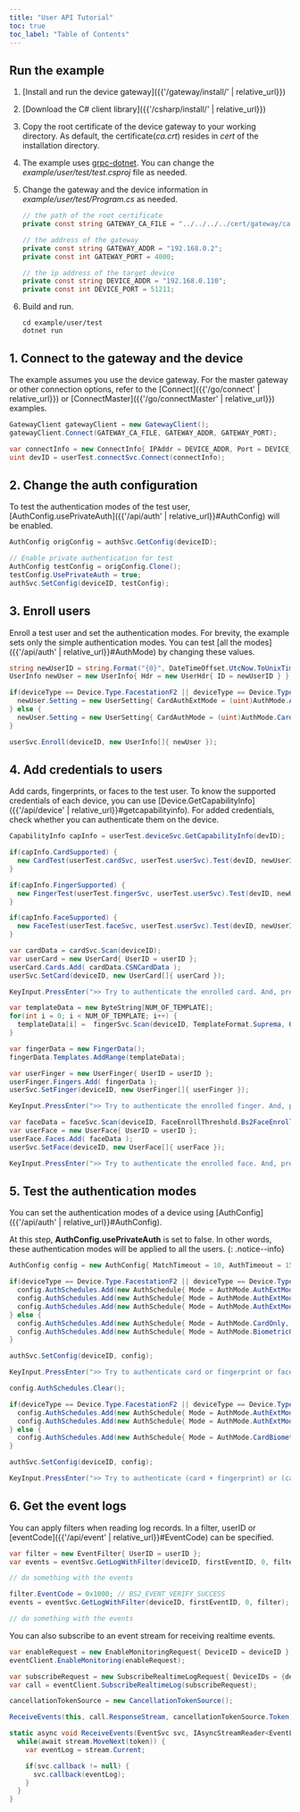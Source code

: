 ```yaml
---
title: "User API Tutorial"
toc: true
toc_label: "Table of Contents"
---
```


## Run the example

1. [Install and run the device gateway]({{'/gateway/install/' | relative_url}})
2. [Download the C# client library]({{'/csharp/install/' | relative_url}})
3. Copy the root certificate of the device gateway to your working directory. As default, the certificate(_ca.crt_) resides in _cert_ of the installation directory. 
4. The example uses [grpc-dotnet](https://grpc.io/docs/quickstart/csharp-dotnet/). You can change the _example/user/test/test.csproj_ file as needed.
5. Change the gateway and the device information in _example/user/test/Program.cs_ as needed.
   
    ```csharp
    // the path of the root certificate
    private const string GATEWAY_CA_FILE = "../../../../cert/gateway/ca.crt";

    // the address of the gateway
    private const string GATEWAY_ADDR = "192.168.0.2";
    private const int GATEWAY_PORT = 4000;

    // the ip address of the target device
    private const string DEVICE_ADDR = "192.168.0.110";
    private const int DEVICE_PORT = 51211;
    ```
6. Build and run.

    ```
    cd example/user/test
    dotnet run
    ```

## 1. Connect to the gateway and the device

The example assumes you use the device gateway. For the master gateway or other connection options, refer to the [Connect]({{'/go/connect' | relative_url}}) or [ConnectMaster]({{'/go/connectMaster' | relative_url}}) examples.

  ```csharp
  GatewayClient gatewayClient = new GatewayClient();
  gatewayClient.Connect(GATEWAY_CA_FILE, GATEWAY_ADDR, GATEWAY_PORT);

  var connectInfo = new ConnectInfo{ IPAddr = DEVICE_ADDR, Port = DEVICE_PORT, UseSSL = USE_SSL };
  uint devID = userTest.connectSvc.Connect(connectInfo);
  ```   

## 2. Change the auth configuration

To test the authentication modes of the test user, [AuthConfig.usePrivateAuth]({{'/api/auth' | relative_url}}#AuthConfig) will be enabled. 

  ```csharp
  AuthConfig origConfig = authSvc.GetConfig(deviceID);

  // Enable private authentication for test
  AuthConfig testConfig = origConfig.Clone();
  testConfig.UsePrivateAuth = true;
  authSvc.SetConfig(deviceID, testConfig);
  ```

## 3. Enroll users

Enroll a test user and set the authentication modes. For brevity, the example sets only the simple authentication modes. You can test [all the modes]({{'/api/auth' | relative_url}}#AuthMode) by changing these values. 

  ```csharp
  string newUserID = string.Format("{0}", DateTimeOffset.UtcNow.ToUnixTimeSeconds());
  UserInfo newUser = new UserInfo{ Hdr = new UserHdr{ ID = newUserID } };

  if(deviceType == Device.Type.FacestationF2 || deviceType == Device.Type.FacestationF2Fp) {
    newUser.Setting = new UserSetting{ CardAuthExtMode = (uint)AuthMode.AuthExtModeCardOnly, FingerAuthExtMode = (uint)AuthMode.AuthExtModeFingerprintOnly, FaceAuthExtMode = (uint)AuthMode.AuthExtModeFaceOnly };
  } else {
    newUser.Setting = new UserSetting{ CardAuthMode = (uint)AuthMode.CardOnly, BiometricAuthMode = (uint)AuthMode.BiometricOnly };
  }

  userSvc.Enroll(deviceID, new UserInfo[]{ newUser });
  ```

## 4. Add credentials to users

Add cards, fingerprints, or faces to the test user. To know the supported credentials of each device, you can use [Device.GetCapabilityInfo]({{'/api/device' | relative_url}}#getcapabilityinfo). For added credentials, check whether you can authenticate them on the device. 

  ```csharp
  CapabilityInfo capInfo = userTest.deviceSvc.GetCapabilityInfo(devID);

  if(capInfo.CardSupported) {
    new CardTest(userTest.cardSvc, userTest.userSvc).Test(devID, newUserID);
  } 

  if(capInfo.FingerSupported) {
    new FingerTest(userTest.fingerSvc, userTest.userSvc).Test(devID, newUserID);
  }       

  if(capInfo.FaceSupported) {
    new FaceTest(userTest.faceSvc, userTest.userSvc).Test(devID, newUserID);
  }    
  ```
  
  ```csharp
  var cardData = cardSvc.Scan(deviceID);
  var userCard = new UserCard{ UserID = userID };
  userCard.Cards.Add( cardData.CSNCardData );
  userSvc.SetCard(deviceID, new UserCard[]{ userCard });

  KeyInput.PressEnter(">> Try to authenticate the enrolled card. And, press ENTER to end the test." + Environment.NewLine);
  ```

  ```csharp
  var templateData = new ByteString[NUM_OF_TEMPLATE];
  for(int i = 0; i < NUM_OF_TEMPLATE; i++) {
    templateData[i] =  fingerSvc.Scan(deviceID, TemplateFormat.Suprema, QUALITY_THRESHOLD);
  }

  var fingerData = new FingerData();
  fingerData.Templates.AddRange(templateData);

  var userFinger = new UserFinger{ UserID = userID };
  userFinger.Fingers.Add( fingerData );
  userSvc.SetFinger(deviceID, new UserFinger[]{ userFinger });

  KeyInput.PressEnter(">> Try to authenticate the enrolled finger. And, press ENTER to end the test." + Environment.NewLine);
  ```

  ```csharp
  var faceData = faceSvc.Scan(deviceID, FaceEnrollThreshold.Bs2FaceEnrollThresholdDefault);
  var userFace = new UserFace{ UserID = userID };
  userFace.Faces.Add( faceData );
  userSvc.SetFace(deviceID, new UserFace[]{ userFace });

  KeyInput.PressEnter(">> Try to authenticate the enrolled face. And, press ENTER to end the test." + Environment.NewLine);
  ```

## 5. Test the authentication modes

You can set the authentication modes of a device using [AuthConfig]({{'/api/auth' | relative_url}}#AuthConfig). 

At this step, __AuthConfig.usePrivateAuth__ is set to false. In other words, these authentication modes will be applied to all the users.
{: .notice--info}

  ```csharp
  AuthConfig config = new AuthConfig{ MatchTimeout = 10, AuthTimeout = 15 };

  if(deviceType == Device.Type.FacestationF2 || deviceType == Device.Type.FacestationF2Fp) {
    config.AuthSchedules.Add(new AuthSchedule{ Mode = AuthMode.AuthExtModeCardOnly, ScheduleID = 1 }); // Card Only, Always
    config.AuthSchedules.Add(new AuthSchedule{ Mode = AuthMode.AuthExtModeFingerprintOnly, ScheduleID = 1 }); // Fingerprint Only, Always
    config.AuthSchedules.Add(new AuthSchedule{ Mode = AuthMode.AuthExtModeFaceOnly, ScheduleID = 1 }); // Face Only, Always
  } else {
    config.AuthSchedules.Add(new AuthSchedule{ Mode = AuthMode.CardOnly, ScheduleID = 1 }); // Card Only, Always
    config.AuthSchedules.Add(new AuthSchedule{ Mode = AuthMode.BiometricOnly, ScheduleID = 1 }); // Biometric Only, Always
  }

  authSvc.SetConfig(deviceID, config);

  KeyInput.PressEnter(">> Try to authenticate card or fingerprint or face. And, press ENTER for the next test." + Environment.NewLine);

  config.AuthSchedules.Clear();

  if(deviceType == Device.Type.FacestationF2 || deviceType == Device.Type.FacestationF2Fp) {
    config.AuthSchedules.Add(new AuthSchedule{ Mode = AuthMode.AuthExtModeCardFace, ScheduleID = 1 }); // Card + Face, Always
    config.AuthSchedules.Add(new AuthSchedule{ Mode = AuthMode.AuthExtModeCardFingerprint, ScheduleID = 1 }); // Card + Fingerprint, Always
  } else {
    config.AuthSchedules.Add(new AuthSchedule{ Mode = AuthMode.CardBiometric, ScheduleID = 1 }); // Card + Biometric, Always
  }

  authSvc.SetConfig(deviceID, config);

  KeyInput.PressEnter(">> Try to authenticate (card + fingerprint) or (card + face). And, press ENTER for the next test." + Environment.NewLine);      
  ```

## 6. Get the event logs

You can apply filters when reading log records. In a filter, userID or [eventCode]({{'/api/event' | relative_url}}#EventCode) can be specified.

  ```csharp
  var filter = new EventFilter{ UserID = userID };
  var events = eventSvc.GetLogWithFilter(deviceID, firstEventID, 0, filter);

  // do something with the events

  filter.EventCode = 0x1000; // BS2_EVENT_VERIFY_SUCCESS
  events = eventSvc.GetLogWithFilter(deviceID, firstEventID, 0, filter);

  // do something with the events
  ```

You can also subscribe to an event stream for receiving realtime events.

  ```csharp
  var enableRequest = new EnableMonitoringRequest{ DeviceID = deviceID };
  eventClient.EnableMonitoring(enableRequest);

  var subscribeRequest = new SubscribeRealtimeLogRequest{ DeviceIDs = {deviceID}, QueueSize = MONITORING_QUEUE_SIZE };
  var call = eventClient.SubscribeRealtimeLog(subscribeRequest);

  cancellationTokenSource = new CancellationTokenSource();

  ReceiveEvents(this, call.ResponseStream, cancellationTokenSource.Token);

  static async void ReceiveEvents(EventSvc svc, IAsyncStreamReader<EventLog> stream, CancellationToken token) {
    while(await stream.MoveNext(token)) {
      var eventLog = stream.Current;

      if(svc.callback != null) {
        svc.callback(eventLog);
      } 
    }
  }  
  ```

